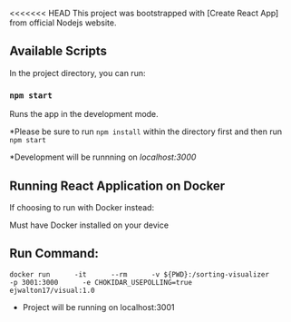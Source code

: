 <<<<<<< HEAD
This project was bootstrapped with [Create React App] from official Nodejs website.

## Available Scripts

In the project directory, you can run:

### `npm start`

Runs the app in the development mode.<br />

*Please be sure to run `npm install` within the directory first and then run `npm start`

*Development will be runnning on *localhost:3000*

## Running React Application on Docker 

If choosing to run with Docker instead:

Must have Docker installed on your device

## Run Command:


`docker run      -it      --rm      -v ${PWD}:/sorting-visualizer      -p 3001:3000      -e CHOKIDAR_USEPOLLING=true      ejwalton17/visual:1.0`
     

* Project will be running on localhost:3001 
